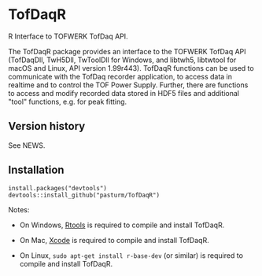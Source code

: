 # TofDaqR
R Interface to TOFWERK TofDaq API.

The TofDaqR package provides an interface to the TOFWERK TofDaq API (TofDaqDll, 
TwH5Dll, TwToolDll for Windows, and libtwh5, libtwtool for macOS and Linux, 
API version 1.99r443). TofDaqR functions can be used to communicate with the 
TofDaq recorder application, to access data in realtime and to control the TOF 
Power Supply. Further, there are functions to access and modify recorded data 
stored in HDF5 files and additional "tool" functions, e.g. for peak fitting.

## Version history
See NEWS.

## Installation
```
install.packages("devtools")
devtools::install_github("pasturm/TofDaqR")
```


Notes:

* On Windows, [Rtools](https://cran.r-project.org/bin/windows/Rtools/) is required to compile and install TofDaqR.

* On Mac, [Xcode](https://developer.apple.com/xcode/) is required to compile and install TofDaqR.

* On Linux, `sudo apt-get install r-base-dev` (or similar) is required to compile and install TofDaqR.
